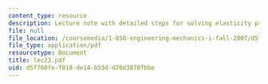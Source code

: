 ```yaml
---
content_type: resource
description: Lecture note with detailed steps for solving elasticity problems.
file: null
file_location: /coursemedia/1-050-engineering-mechanics-i-fall-2007/d5f760fef818de14b55dd70d3878fbbe_lec23.pdf
file_type: application/pdf
resourcetype: Document
title: lec23.pdf
uid: d5f760fe-f818-de14-b55d-d70d3878fbbe
---
```

